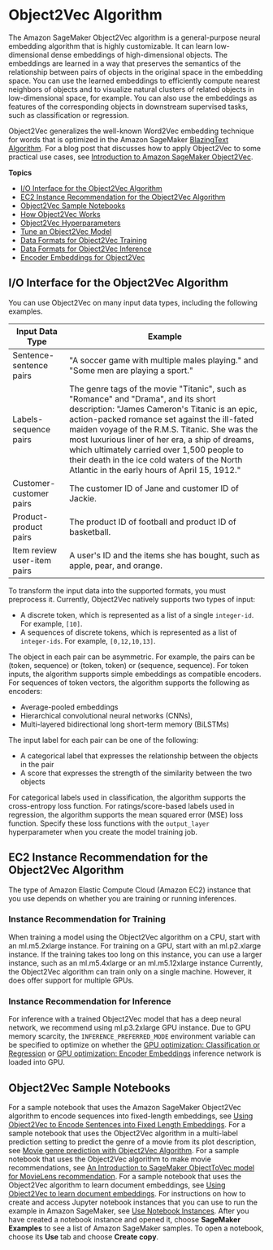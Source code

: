 # Object2Vec Algorithm<a name="object2vec"></a>

The Amazon SageMaker Object2Vec algorithm is a general\-purpose neural embedding algorithm that is highly customizable\. It can learn low\-dimensional dense embeddings of high\-dimensional objects\. The embeddings are learned in a way that preserves the semantics of the relationship between pairs of objects in the original space in the embedding space\. You can use the learned embeddings to efficiently compute nearest neighbors of objects and to visualize natural clusters of related objects in low\-dimensional space, for example\. You can also use the embeddings as features of the corresponding objects in downstream supervised tasks, such as classification or regression\. 

Object2Vec generalizes the well\-known Word2Vec embedding technique for words that is optimized in the Amazon SageMaker [BlazingText Algorithm](blazingtext.md)\. For a blog post that discusses how to apply Object2Vec to some practical use cases, see [Introduction to Amazon SageMaker Object2Vec](https://aws.amazon.com/blogs/machine-learning/introduction-to-amazon-sagemaker-object2vec/)\. 

**Topics**
+ [I/O Interface for the Object2Vec Algorithm](#object2vec-inputoutput)
+ [EC2 Instance Recommendation for the Object2Vec Algorithm](#object2vec--instances)
+ [Object2Vec Sample Notebooks](#object2vec-sample-notebooks)
+ [How Object2Vec Works](object2vec-howitworks.md)
+ [Object2Vec Hyperparameters](object2vec-hyperparameters.md)
+ [Tune an Object2Vec Model](object2vec-tuning.md)
+ [Data Formats for Object2Vec Training](object2vec-training-formats.md)
+ [Data Formats for Object2Vec Inference](object2vec-inference-formats.md)
+ [Encoder Embeddings for Object2Vec](object2vec-encoder-embeddings.md)

## I/O Interface for the Object2Vec Algorithm<a name="object2vec-inputoutput"></a>

You can use Object2Vec on many input data types, including the following examples\.


| Input Data Type | Example | 
| --- | --- | 
|  Sentence\-sentence pairs  | "A soccer game with multiple males playing\." and "Some men are playing a sport\." | 
|  Labels\-sequence pairs  | The genre tags of the movie "Titanic", such as "Romance" and "Drama", and its short description: "James Cameron's Titanic is an epic, action\-packed romance set against the ill\-fated maiden voyage of the R\.M\.S\. Titanic\. She was the most luxurious liner of her era, a ship of dreams, which ultimately carried over 1,500 people to their death in the ice cold waters of the North Atlantic in the early hours of April 15, 1912\." | 
|  Customer\-customer pairs  |  The customer ID of Jane and customer ID of Jackie\.  | 
|  Product\-product pairs  |  The product ID of football and product ID of basketball\.  | 
|  Item review user\-item pairs  |  A user's ID and the items she has bought, such as apple, pear, and orange\.  | 

To transform the input data into the supported formats, you must preprocess it\. Currently, Object2Vec natively supports two types of input: 
+ A discrete token, which is represented as a list of a single `integer-id`\. For example, `[10]`\.
+ A sequences of discrete tokens, which is represented as a list of `integer-ids`\. For example, `[0,12,10,13]`\.

The object in each pair can be asymmetric\. For example, the pairs can be \(token, sequence\) or \(token, token\) or \(sequence, sequence\)\. For token inputs, the algorithm supports simple embeddings as compatible encoders\. For sequences of token vectors, the algorithm supports the following as encoders:
+  Average\-pooled embeddings
+  Hierarchical convolutional neural networks \(CNNs\),
+  Multi\-layered bidirectional long short\-term memory \(BiLSTMs\) 

The input label for each pair can be one of the following:
+ A categorical label that expresses the relationship between the objects in the pair 
+ A score that expresses the strength of the similarity between the two objects 

For categorical labels used in classification, the algorithm supports the cross\-entropy loss function\. For ratings/score\-based labels used in regression, the algorithm supports the mean squared error \(MSE\) loss function\. Specify these loss functions with the `output_layer` hyperparameter when you create the model training job\.

## EC2 Instance Recommendation for the Object2Vec Algorithm<a name="object2vec--instances"></a>

The type of Amazon Elastic Compute Cloud \(Amazon EC2\) instance that you use depends on whether you are training or running inferences\. 

### Instance Recommendation for Training<a name="object2vec--instances-training"></a>

When training a model using the Object2Vec algorithm on a CPU, start with an ml\.m5\.2xlarge instance\. For training on a GPU, start with an ml\.p2\.xlarge instance\. If the training takes too long on this instance, you can use a larger instance, such as an ml\.m5\.4xlarge or an ml\.m5\.12xlarge instance Currently, the Object2Vec algorithm can train only on a single machine\. However, it does offer support for multiple GPUs\.

### Instance Recommendation for Inference<a name="object2vec--instances-inference"></a>

For inference with a trained Object2Vec model that has a deep neural network, we recommend using ml\.p3\.2xlarge GPU instance\. Due to GPU memory scarcity, the `INFERENCE_PREFERRED_MODE` environment variable can be specified to optimize on whether the [GPU optimization: Classification or Regression](object2vec-inference-formats.md#object2vec-inference-gpu-optimize-classification) or [GPU optimization: Encoder Embeddings](object2vec-encoder-embeddings.md#object2vec-inference-gpu-optimize-encoder-embeddings) inference network is loaded into GPU\.

## Object2Vec Sample Notebooks<a name="object2vec-sample-notebooks"></a>

For a sample notebook that uses the Amazon SageMaker Object2Vec algorithm to encode sequences into fixed\-length embeddings, see [Using Object2Vec to Encode Sentences into Fixed Length Embeddings](https://github.com/awslabs/amazon-sagemaker-examples/tree/master/introduction_to_amazon_algorithms/object2vec_sentence_similarity/)\. For a sample notebook that uses the Object2Vec algorithm in a multi\-label prediction setting to predict the genre of a movie from its plot description, see [Movie genre prediction with Object2Vec Algorithm](https://github.com/awslabs/amazon-sagemaker-examples/blob/master/introduction_to_amazon_algorithms/object2vec_multilabel_genre_classification/object2vec_multilabel_genre_classification.ipynb)\. For a sample notebook that uses the Object2Vec algorithm to make movie recommendations, see [An Introduction to SageMaker ObjectToVec model for MovieLens recommendation](https://github.com/awslabs/amazon-sagemaker-examples/blob/master/introduction_to_amazon_algorithms/object2vec_movie_recommendation/object2vec_movie_recommendation.ipynb)\. For a sample notebook that uses the Object2Vec algorithm to learn document embeddings, see [Using Object2Vec to learn document embeddings](https://github.com/awslabs/amazon-sagemaker-examples/tree/master/introduction_to_applying_machine_learning/object2vec_document_embedding/object2vec_document_embedding.ipynb)\. For instructions on how to create and access Jupyter notebook instances that you can use to run the example in Amazon SageMaker, see [Use Notebook Instances](nbi.md)\. After you have created a notebook instance and opened it, choose **SageMaker Examples** to see a list of Amazon SageMaker samples\. To open a notebook, choose its **Use** tab and choose **Create copy**\.
